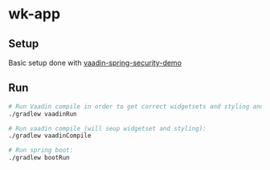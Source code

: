 # wk-app

## Setup
Basic setup done with [vaadin-spring-security-demo](https://github.com/JenoDK/vaadin-spring-security-demo)

## Run
```bash
# Run Vaadin compile in order to get correct widgetsets and styling and run spring boot after use:
./gradlew vaadinRun

# Run vaadin compile (will seup widgetset and styling):
./gradlew vaadinCompile

# Run spring boot:
./gradlew bootRun
```